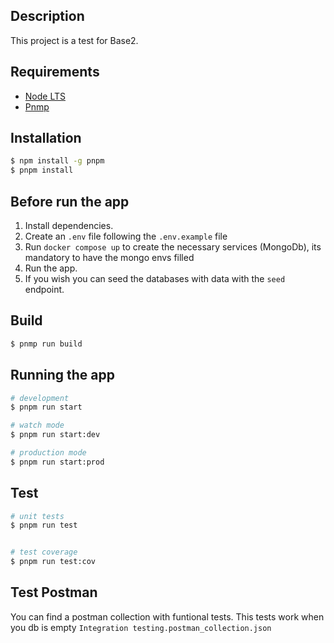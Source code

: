 ## Description

This project is a test for Base2.

## Requirements
- [Node LTS](https://nodejs.org/en)
- [Pnmp](https://pnpm.io/installation)

## Installation

```bash
$ npm install -g pnpm
$ pnpm install
```

## Before run the app
1. Install dependencies.
2. Create an `.env` file following the `.env.example` file
3. Run `docker compose up` to create the necessary services (MongoDb), its mandatory to have the mongo envs filled
4. Run the app.
5. If you wish you can seed the databases with data with the `seed` endpoint.

## Build
```bash
$ pnmp run build
```

## Running the app

```bash
# development
$ pnpm run start

# watch mode
$ pnpm run start:dev

# production mode
$ pnpm run start:prod
```

## Test

```bash
# unit tests
$ pnpm run test


# test coverage
$ pnpm run test:cov
```

## Test Postman

You can find a postman collection with funtional tests.
This tests work when you db is empty
```Integration testing.postman_collection.json```
